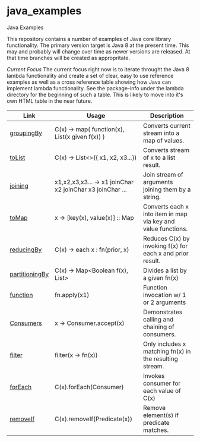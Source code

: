 # java_examples
Java Examples

This repository contains a number of examples of Java core library functionality. 
The primary version target is Java 8 at the present time.  This may and probably will
change over time as newer versions are released. At that time branches will be created
as appropritate. 

*Current Focus*
The current focus right now is to iterate throught the Java 8 lambda functionality and
create a set of clear, easy to use reference examples as well as a cross reference table
showing how Java can implement lambda functionality.  See the package-info under the lambda
directory for the beginning of such a table.  This is likely to move into it's own HTML table
in the near future. 

| **Link** | **Usage** | **Description** |
| ---- | ---- | ----------- |
| [groupingBy](java_core/src/test/java/net/ctalkobt/example/java/lambda/collectors/groupingby/GroupingByExampleTest.java) | C(x) -> map( function(x), List(x given f(x)) ) |Converts current stream into a map of values.  |
| [toList](java_core/src/test/java/net/ctalkobt/example/java/lambda/collectors/tolist/ToListExampleTest.java) | C(x) -> List<>({ x1, x2, x3...}) |Converts stream of x to a list result.  |
| [joining](java_core/src/test/java/net/ctalkobt/example/java/lambda/collectors/joining/JoiningExampleTest.java) | x1,x2,x3,x3... -> x1 joinChar x2 joinChar x3 joinChar ... |Join stream of arguments joining them by a string. |
| [toMap](java_core/src/test/java/net/ctalkobt/example/java/lambda/collectors/tomap/ToMapExampleTest.java) | x -> [key(x), value(x)] :: Map |Converts each x into item in map via key and value functions. |
| [reducingBy](java_core/src/test/java/net/ctalkobt/example/java/lambda/collectors/reducing/ReducingExampleTest.java) | C(x) -> each x : fn(prior, x) |Reduces C(x) by invoking f(x) for each x and prior result. |
| [partitioningBy](java_core/src/test/java/net/ctalkobt/example/java/lambda/collectors/partitioningby/PartitioningByExampleTest.java) | C(x) -> Map<Boolean f(x), List<x>> |Divides a list by a given fn(x) |
| [function](java_core/src/test/java/net/ctalkobt/example/java/lambda/function/FunctionExampleTest.java) | fn.apply(x1) |Function invocation w/ 1 or 2 arguments |
| [Consumers](java_core/src/test/java/net/ctalkobt/example/java/lambda/consumers/ConsumersExampleTest.java) | x -> Consumer.accept(x) |Demonstrates calling and chaining of consumers. |
| [filter](java_core/src/test/java/net/ctalkobt/example/java/lambda/filter/FilterExampleTest.java) | filter(x -> fn(x)) |Only includes x matching fn(x) in the resulting stream. |
| [forEach](java_core/src/test/java/net/ctalkobt/example/java/lambda/collections/foreach/ForEachExampleTest.java) | C(x).forEach(Consumer) |Invokes consumer for each value of C(x) |
| [removeIf](java_core/src/test/java/net/ctalkobt/example/java/lambda/collections/removeif/RemoveIfExampleTest.java) | C(x).removeIf(Predicate(x)) |Remove element(s) if predicate matches. |
